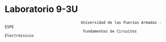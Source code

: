# Laboratorio 9-3U

                                      Universidad de las Fuerzas Armadas - ESPE
                                       Fundamentos de Circuitos Electróinicos
